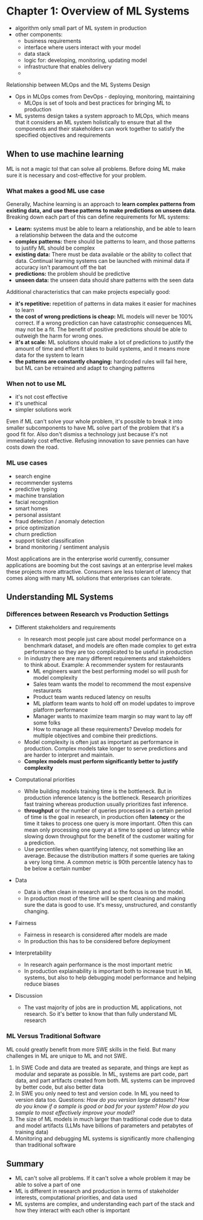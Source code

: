 # Chapter 1: Overview of ML Systems

- algorithm only small part of ML system in production
- other components:
  - business requirements
  - interface where users interact with your model
  - data stack
  - logic for: developing, monitoring, updating model
  - infrastructure  that enables delivery
  -

Relationship between MLOps and the ML Systems Design

- Ops in MLOps comes from DevOps - deploying, monitoring, maintaining
  - MLOps is set of tools and best practices for bringing ML to production
- ML systems design takes a system approach to MLOps, which means that it considers an ML system holistically to ensure that all the components and their stakeholders can work together to satisfy the specified objectives and requirements

## When to use machine learning

ML is not a magic tol that can solve all problems. Before doing ML make sure it is necessary and cost-effective for your problem.

### What makes a good ML use case

Generally, Machine learning is an approach to **learn complex patterns from existing data, and use these patterns to make predictions on unseen data**. Breaking down each part of this can define requirements for ML systems:

- **Learn:** systems must be able to learn a relationship, and be able to learn a relationship between the data and the outcome
- **complex patterns:** there should be patterns to learn, and those patterns to justify ML should be complex
- **existing data:** There must be data available or the ability to collect that data. Continual learning systems can be launched with minimal data if accuracy isn't paramount off the bat
- **predictions:** the problem should be predictive
- **unseen data:** the unseen data should share patterns with the seen data

Additional characteristics that can make projects especially good:

- **it's repetitive:** repetition of patterns in data makes it easier for machines to learn
- **the cost of wrong predictions is cheap:** ML models will never be 100% correct. If a wrong prediction can have catastrophic consequences ML may not be a fit. The benefit of positive predictions should be able to outweigh the harm for wrong ones.
- **it's at scale:** ML solutions should make a lot of predictions to justify the amount of time and effort it takes to build systems, and it means more data for the system to learn
- **the patterns are constantly changing:** hardcoded rules will fail here, but ML can be retrained and adapt to changing patterns

### When not to use ML

- it's not cost effective
- it's unethical
- simpler solutions work

Even if ML can't solve your whole problem, it's possible to break it into smaller subcomponents to have ML solve part of the problem that it's a good fit for. Also don't dismiss a technology just because it's not immediately cost effective. Refusing innovation to save pennies can have costs down the road.

### ML use cases

- search engine
- recommender systems
- predictive typing
- machine translation
- facial recognition
- smart homes
- personal assistant
- fraud detection / anomaly detection
- price optimization
- churn prediction
- support ticket classification
- brand monitoring / sentiment analysis

Most applications are in the enterprise world currently, consumer applications are booming but the cost savings at an enterprise level makes these projects more attractive. Consumers are less tolerant of latency that comes along with many ML solutions that enterprises can tolerate.

## Understanding ML Systems

### Differences between Research vs Production Settings

- Different stakeholders and requirements
  - In research most people just care about model performance on a benchmark dataset, and models are often made complex to get extra performance so they are too complicated to be useful in production
  - In industry there are many different requirements and stakeholders to think about. Example: A recommender system for restaurants
    - ML engineers want the best performing model so will push for model complexity
    - Sales team wants the model to recommend the most expensive restaurants
    - Product team wants reduced latency on results
    - ML platform team wants to hold off on model updates to improve platform performance
    - Manager wants to maximize team margin so may want to lay off some folks
    - How to manage all these requirements? Develop models for multiple objectives and combine their predictions.
  - Model complexity is often just as important as performance in production. Complex models take longer to serve predictions and are harder to interpret and maintain.
  - **Complex models must perform significantly better to justify complexity**
- Computational priorities
  - While building models training time is the bottleneck. But in production inference latency is the bottleneck. Research prioritizes fast training whereas production usually prioritizes fast inference.
  - **throughput** or the number of queries processed in a certain period of time is the goal in research, in production often **latency** or the time it takes to process one query is more important. Often this can mean only processing one query at a time to speed up latency while slowing down throughput for the benefit of the customer waiting for a prediction.
  - Use percentiles when quantifying latency, not something like an average. Because the distribution matters if some queries are taking a very long time. A common metric is 90th percentile latency has to be below a certain number
- Data
  - Data is often clean in research and so the focus is on the model.
  - In production most of the time will be spent cleaning and making sure the data is good to use. It's messy, unstructured, and constantly changing.
- Fairness
  - Fairness in research is considered after models are made
  - In production this has to be considered before deployment

- Interpretability
  - In research again performance is the most important metric
  - In production explainability is important both to increase trust in ML systems, but also to help debugging model performance and helping reduce biases
- Discussion
  - The vast majority of jobs are in production ML applications, not research. So it's better to know that than fully understand ML research

### ML Versus Traditional Software

ML could greatly benefit from more SWE skills in the field. But many challenges in ML are unique to ML and not SWE.

1. In SWE Code and data are treated as separate, and things are kept as modular and separate as possible. In ML, systems are part code, part data, and part artifacts created from both. ML systems can be improved by better code, but also better data
2. In SWE you only need to test and version code. In ML you need to version data too. Questions: *How do you version large datasets? How do you know if a sample is good or bad for your system? How do you sample to most effectively improve your model?*
3. The size of ML models in much larger than traditional code due to data and model artifacts (LLMs have billions of parameters and petabytes of training data)
4. Monitoring and debugging ML systems is significantly more challenging than traditional software

## Summary

- ML can't solve all problems. If it can't solve a whole problem it may be able to solve a part of one
- ML is different in research and production in terms of stakeholder interests, computational priorities, and data used
- ML systems are complex, and understanding each part of the stack and how they interact with each other is important
